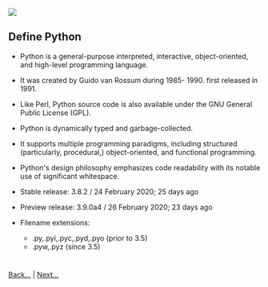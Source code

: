 
![](https://www.python.org/static/img/python-logo.png)

 
## Define Python

- Python is a general-purpose interpreted, interactive, object-oriented, and high-level programming language. 

- It was created by Guido van Rossum during 1985- 1990. first released in 1991.

- Like Perl, Python source code is also available under the GNU General Public License (GPL). 

- Python is dynamically typed and garbage-collected. 

- It supports multiple programming paradigms, including structured (particularly, procedural,) object-oriented, and 
  functional programming. 
  
- Python's design philosophy emphasizes code readability with its notable use of significant whitespace.

- Stable release: 3.8.2 / 24 February 2020; 25 days ago

- Preview release: 3.9.0a4 / 26 February 2020; 23 days ago

- Filename extensions:
  - .py,.pyi,.pyc,.pyd,.pyo (prior to 3.5)
  - .pyw,.pyz (since 3.5)

#
[Back...](https://github.com/ptoraskar/Python-Learning/blob/master/README.md) | [Next...](/module-1/2_overview_to_python.md)